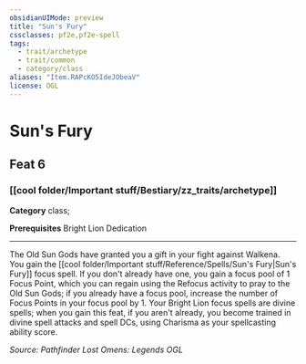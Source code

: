```yaml
---
obsidianUIMode: preview
title: "Sun's Fury"
cssclasses: pf2e,pf2e-spell
tags:
  - trait/archetype
  - trait/common
  - category/class
aliases: "Item.RAPcKO5IdeJObeaV"
license: OGL
---
```

# Sun's Fury
## Feat 6
### [[cool folder/Important stuff/Bestiary/zz_traits/archetype]]

**Category** class; 



**Prerequisites** Bright Lion Dedication
* * *
The Old Sun Gods have granted you a gift in your fight against Walkena. You gain the [[cool folder/Important stuff/Reference/Spells/Sun's Fury|Sun's Fury]] focus spell. If you don't already have one, you gain a focus pool of 1 Focus Point, which you can regain using the Refocus activity to pray to the Old Sun Gods; if you already have a focus pool, increase the number of Focus Points in your focus pool by 1. Your Bright Lion focus spells are divine spells; when you gain this feat, if you aren't already, you become trained in divine spell attacks and spell DCs, using Charisma as your spellcasting ability score.

*Source: Pathfinder Lost Omens: Legends*
*OGL*